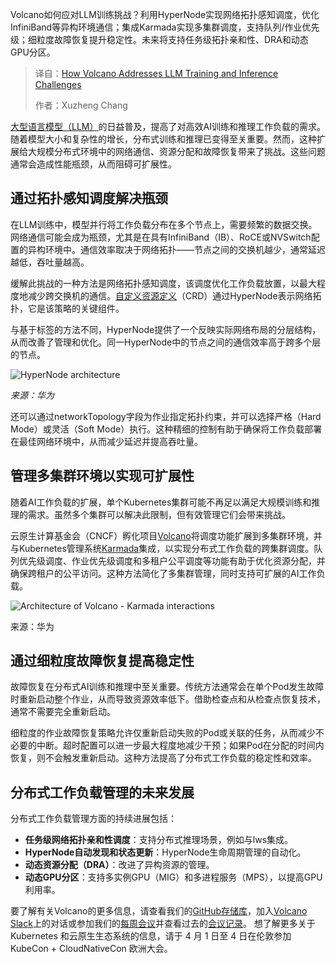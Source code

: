 
<!--
title: Volcano 如何应对 LLM 训练和推理挑战
cover: https://cdn.thenewstack.io/media/2025/04/4e542594-volcano-kubecon-europe.jpg
summary: Volcano如何应对LLM训练挑战？利用HyperNode实现网络拓扑感知调度，优化InfiniBand等异构环境通信；集成Karmada实现多集群调度，支持队列/作业优先级；细粒度故障恢复提升稳定性。未来将支持任务级拓扑亲和性、DRA和动态GPU分区。
-->

Volcano如何应对LLM训练挑战？利用HyperNode实现网络拓扑感知调度，优化InfiniBand等异构环境通信；集成Karmada实现多集群调度，支持队列/作业优先级；细粒度故障恢复提升稳定性。未来将支持任务级拓扑亲和性、DRA和动态GPU分区。

> 译自：[How Volcano Addresses LLM Training and Inference Challenges](https://thenewstack.io/how-volcano-addresses-llm-training-and-inference-challenges/)
> 
> 作者：Xuzheng Chang

[大型语言模型（LLM）](https://thenewstack.io/what-is-a-large-language-model/)的日益普及，提高了对高效AI训练和推理工作负载的需求。随着模型大小和复杂性的增长，分布式训练和推理已变得至关重要。然而，这种扩展给大规模分布式环境中的网络通信、资源分配和故障恢复带来了挑战。这些问题通常会造成性能瓶颈，从而阻碍可扩展性。

## 通过拓扑感知调度解决瓶颈

在LLM训练中，模型并行将工作负载分布在多个节点上，需要频繁的数据交换。网络通信可能会成为瓶颈，尤其是在具有InfiniBand（IB）、RoCE或NVSwitch配置的异构环境中。通信效率取决于网络拓扑——节点之间的交换机越少，通常延迟越低，吞吐量越高。

缓解此挑战的一种方法是网络拓扑感知调度，该调度优化工作负载放置，以最大程度地减少跨交换机的通信。[自定义资源定义](https://thenewstack.io/kubernetes-crds-what-they-are-and-why-they-are-useful/)（CRD）通过HyperNode表示网络拓扑，它是该策略的关键组件。

与基于标签的方法不同，HyperNode提供了一个反映实际网络布局的分层结构，从而改善了管理和优化。同一HyperNode中的节点之间的通信效率高于跨多个层的节点。

![HyperNode architecture](https://cdn.thenewstack.io/media/2025/04/f1c5b204-hypernode-architecture.jpg)

*来源：华为*

还可以通过networkTopology字段为作业指定拓扑约束，并可以选择严格（Hard Mode）或灵活（Soft Mode）执行。这种精细的控制有助于确保将工作负载部署在最佳网络环境中，从而减少延迟并提高吞吐量。

## 管理多集群环境以实现可扩展性

随着AI工作负载的扩展，单个Kubernetes集群可能不再足以满足大规模训练和推理的需求。虽然多个集群可以解决此限制，但有效管理它们会带来挑战。

云原生计算基金会（CNCF）孵化项目[Volcano](https://volcano.sh/)将调度功能扩展到多集群环境，并与Kubernetes管理系统[Karmada](https://thenewstack.io/karmada-finally-brings-multicloud-control-to-kubernetes)集成，以实现分布式工作负载的跨集群调度。队列优先级调度、作业优先级调度和多租户公平调度等功能有助于优化资源分配，并确保跨租户的公平访问。这种方法简化了多集群管理，同时支持可扩展的AI工作负载。

![Architecture of Volcano - Karmada interactions](https://cdn.thenewstack.io/media/2025/04/9dd710c1-volcano-architecture.png)

来源：华为

## 通过细粒度故障恢复提高稳定性

故障恢复在分布式AI训练和推理中至关重要。传统方法通常会在单个Pod发生故障时重新启动整个作业，从而导致资源效率低下。借助检查点和从检查点恢复技术，通常不需要完全重新启动。

细粒度的作业故障恢复策略允许仅重新启动失败的Pod或关联的任务，从而减少不必要的中断。超时配置可以进一步最大程度地减少干预；如果Pod在分配的时间内恢复，则不会触发重新启动。这种方法提高了分布式工作负载的稳定性和效率。

## 分布式工作负载管理的未来发展

分布式工作负载管理方面的持续进展包括：

- **任务级网络拓扑亲和性调度**：支持分布式推理场景，例如与lws集成。
- **HyperNode自动发现和状态更新**：HyperNode生命周期管理的自动化。
- **动态资源分配（DRA）**：改进了异构资源的管理。
- **动态GPU分区**：支持多实例GPU（MIG）和多进程服务（MPS），以提高GPU利用率。

要了解有关Volcano的更多信息，请查看我们的[GitHub存储库](https://github.com/volcano-sh/volcano)，加入[Volcano Slack](https://cloud-native.slack.com/archives/C011GJDQS0N)上的对话或参加我们的[每周会议](https://zoom.us/j/91804791393)并查看过去的[会议记录](https://docs.google.com/document/d/1YLbF8zjZBiR9PbXQPB22iuc_L0Oui5A1lddVfRnZrqs/edit#heading=h.u99fvvct3m1z)。
想了解更多关于 Kubernetes 和云原生生态系统的信息，请于 4 月 1 日至 4 日在伦敦参加 KubeCon + CloudNativeCon 欧洲大会。